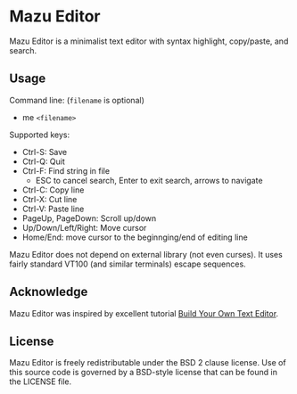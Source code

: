 # Mazu Editor

Mazu Editor is a minimalist text editor with syntax highlight, copy/paste, and search.

## Usage

Command line: (`filename` is optional)
* me `<filename>`

Supported keys:
* Ctrl-S: Save
* Ctrl-Q: Quit
* Ctrl-F: Find string in file
    - ESC to cancel search, Enter to exit search, arrows to navigate
* Ctrl-C: Copy line
* Ctrl-X: Cut line
* Ctrl-V: Paste line
* PageUp, PageDown: Scroll up/down
* Up/Down/Left/Right: Move cursor
* Home/End: move cursor to the beginnging/end of editing line

Mazu Editor does not depend on external library (not even curses). It uses fairly
standard VT100 (and similar terminals) escape sequences.

## Acknowledge

Mazu Editor was inspired by excellent tutorial [Build Your Own Text Editor](https://viewsourcecode.org/snaptoken/kilo/).

## License

Mazu Editor is freely redistributable under the BSD 2 clause license. Use of
this source code is governed by a BSD-style license that can be found in the
LICENSE file.
